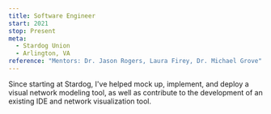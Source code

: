 ```yaml
---
title: Software Engineer
start: 2021
stop: Present
meta:
  - Stardog Union
  - Arlington, VA
reference: "Mentors: Dr. Jason Rogers, Laura Firey, Dr. Michael Grove"
---
```


Since starting at Stardog, I've helped mock up, implement, and deploy a visual network modeling tool, as well as contribute to the development of an existing IDE and network visualization tool.
